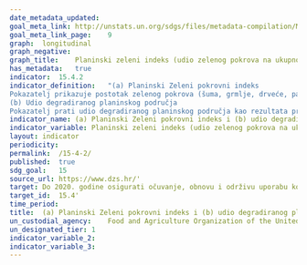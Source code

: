 ```yaml
---
date_metadata_updated:	
goal_meta_link:	http://unstats.un.org/sdgs/files/metadata-compilation/Metadata-Goal-15.pdf'
goal_meta_link_page:	9
graph:	longitudinal
graph_negative:	
graph_title:	Planinski zeleni indeks (udio zelenog pokrova na ukupnoj površini planinskog područja zemlje) 
has_metadata:	true
indicator:	15.4.2
indicator_definition:	"(a) Planinski Zeleni pokrovni indeks  
Pokazatelj prikazuje postotak zelenog pokrova (šuma, grmlje, drveće, pašnjaci, obradivo zemljište) na ukupnoj površini planinskog područja određene zemlje i za određenu godinu izvješćivanja. Cilj indeksa je pratiti evoluciju zelenog pokrova i time procijeniti stanje očuvanosti planinskih ekosustava.
(b) Udio degradiranog planinskog područja
Pokazatelj prati udio degradiranog planinskog područja kao rezultata promjene pokrova područja u određenoj zemlji i za određenu godinu izvješćivanja."
indicator_name:	(a) Planinski Zeleni pokrovni indeks i (b) udio degradiranog planinskog područja
indicator_variable:	Planinski zeleni indeks (udio zelenog pokrova na ukupnoj površini planinskog područja zemlje) (%)
layout:	indicator
periodicity:	
permalink:	/15-4-2/
published:	true  
sdg_goal:	15
source_url:	https://www.dzs.hr/'
target:	Do 2020. godine osigurati očuvanje, obnovu i održivu uporabu kopnenih i unutrašnjih slatkovodnih ekosustava i njihovih usluga, posebice šuma, močvarnih područja, planina i suhih područja, sukladno obvezama iz međunarodnih sporazuma
target_id:	15.4'
time_period:	
title:	(a) Planinski Zeleni pokrovni indeks i (b) udio degradiranog planinskog područja
un_custodial_agency:	Food and Agriculture Organization of the United Nations (FAO)
un_designated_tier:	1
indicator_variable_2:	
indicator_variable_3:	
---
```

